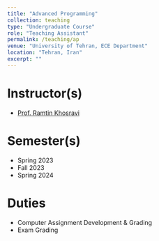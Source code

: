 ```yaml
---
title: "Advanced Programming"
collection: teaching
type: "Undergraduate Course"
role: "Teaching Assistant"
permalink: /teaching/ap
venue: "University of Tehran, ECE Department"
location: "Tehran, Iran"
excerpt: ""
---
```


Instructor(s)
======

- [Prof. Ramtin Khosravi](https://scholar.google.com/citations?user=b9ib0IYAAAAJ&hl=en)

Semester(s)
======

- Spring 2023
- Fall 2023
- Spring 2024

Duties
======

- Computer Assignment Development & Grading
- Exam Grading